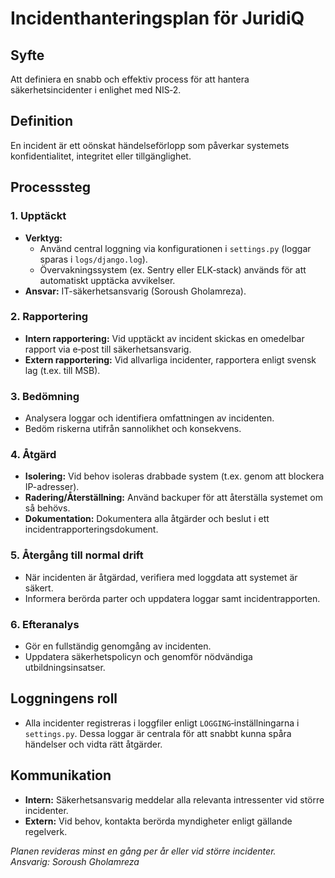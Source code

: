 # Incidenthanteringsplan för JuridiQ

## Syfte
Att definiera en snabb och effektiv process för att hantera säkerhetsincidenter i enlighet med NIS‑2.

## Definition
En incident är ett oönskat händelseförlopp som påverkar systemets konfidentialitet, integritet eller tillgänglighet.

## Processsteg

### 1. Upptäckt
- **Verktyg:**  
  - Använd central loggning via konfigurationen i `settings.py` (loggar sparas i `logs/django.log`).  
  - Övervakningssystem (ex. Sentry eller ELK‑stack) används för att automatiskt upptäcka avvikelser.
- **Ansvar:** IT-säkerhetsansvarig (Soroush Gholamreza).

### 2. Rapportering
- **Intern rapportering:** Vid upptäckt av incident skickas en omedelbar rapport via e‑post till säkerhetsansvarig.
- **Extern rapportering:** Vid allvarliga incidenter, rapportera enligt svensk lag (t.ex. till MSB).

### 3. Bedömning
- Analysera loggar och identifiera omfattningen av incidenten.
- Bedöm riskerna utifrån sannolikhet och konsekvens.

### 4. Åtgärd
- **Isolering:** Vid behov isoleras drabbade system (t.ex. genom att blockera IP-adresser).
- **Radering/Återställning:** Använd backuper för att återställa systemet om så behövs.
- **Dokumentation:** Dokumentera alla åtgärder och beslut i ett incidentrapporteringsdokument.

### 5. Återgång till normal drift
- När incidenten är åtgärdad, verifiera med loggdata att systemet är säkert.
- Informera berörda parter och uppdatera loggar samt incidentrapporten.

### 6. Efteranalys
- Gör en fullständig genomgång av incidenten.
- Uppdatera säkerhetspolicyn och genomför nödvändiga utbildningsinsatser.

## Loggningens roll
- Alla incidenter registreras i loggfiler enligt `LOGGING`‑inställningarna i `settings.py`. Dessa loggar är centrala för att snabbt kunna spåra händelser och vidta rätt åtgärder.

## Kommunikation
- **Intern:** Säkerhetsansvarig meddelar alla relevanta intressenter vid större incidenter.
- **Extern:** Vid behov, kontakta berörda myndigheter enligt gällande regelverk.

*Planen revideras minst en gång per år eller vid större incidenter.*  
*Ansvarig: Soroush Gholamreza*
